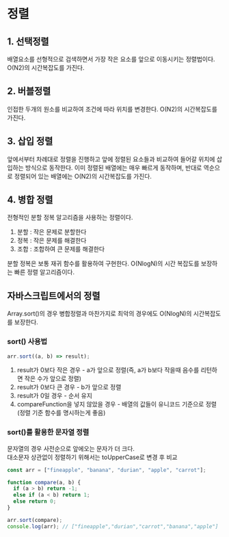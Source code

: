 # 정렬

## 1. 선택정렬

배열요소를 선형적으로 검색하면서 가장 작은 요소를 앞으로 이동시키는 정렬법이다. O(N2)의 시간복잡도를 가진다.

## 2. 버블정렬

인접한 두개의 원소를 비교하여 조건에 따라 위치를 변경한다. O(N2)의 시간복잡도를 가진다.

## 3. 삽입 정렬

앞에서부터 차례대로 정렬을 진행하고 앞에 정렬된 요소들과 비교하여 들어갈 위치에 삽입하는 방식으로 동작한다. 이미 정렬된 배열에는 매우 빠르게 동작하며, 반대로 역순으로 정렬되어 있는 배열에는 O(N2)의 시간복잡도를 가진다.

## 4. 병합 정렬

전형적인 분할 정복 알고리즘을 사용하는 정렬이다.

1. 분할 : 작은 문제로 분할한다
2. 정복 : 작은 문제를 해결한다
3. 조합 : 조합하여 큰 문제를 해결한다

분할 정복은 보통 재귀 함수를 활용하여 구현한다. O(NlogN)의 시간 복잡도를 보장하는 빠른 정렬 알고리즘이다.

## 자바스크립트에서의 정렬

Array.sort()의 경우 병합정렬과 마찬가지로 최악의 경우에도 O(NlogN)의 시간복잡도를 보장한다.

### sort() 사용법

```javascript
arr.sort((a, b) => result);
```

1. result가 0보다 작은 경우 - a가 앞으로 정렬(즉, a가 b보다 작을때 음수를 리턴하면 작은 수가 앞으로 정렬)
2. result가 0보다 큰 경우 - b가 앞으로 정렬
3. result가 0일 경우 - 순서 유지
4. compareFunction을 넣지 않았을 경우 - 배열의 값들이 유니코드 기준으로 정렬(정렬 기준 함수를 명시하는게 좋음)

### sort()를 활용한 문자열 정렬

문자열의 경우 사전순으로 앞에오는 문자가 더 크다.  
대소문자 상관없이 정렬하기 위해서는 toUpperCase로 변경 후 비교

```javascript
const arr = ["fineapple", "banana", "durian", "apple", "carrot"];

function compare(a, b) {
  if (a > b) return -1;
  else if (a < b) return 1;
  else return 0;
}

arr.sort(compare);
console.log(arr); // ["fineapple","durian","carrot","banana","apple"]
```
